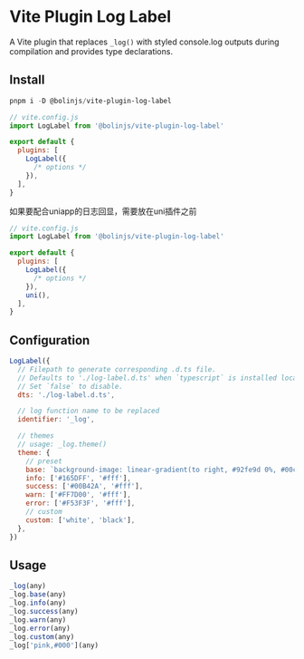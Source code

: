 # Vite Plugin Log Label

A Vite plugin that replaces `_log()` with styled console.log outputs during compilation and provides type declarations.

## Install

```powershell
pnpm i -D @bolinjs/vite-plugin-log-label
```

```javascript
// vite.config.js
import LogLabel from '@bolinjs/vite-plugin-log-label'

export default {
  plugins: [
    LogLabel({
      /* options */
    }),
  ],
}
```

如果要配合uniapp的日志回显，需要放在uni插件之前

```javascript
// vite.config.js
import LogLabel from '@bolinjs/vite-plugin-log-label'

export default {
  plugins: [
    LogLabel({
      /* options */
    }),
    uni(),
  ],
}
```

## Configuration

```javascript
LogLabel({
  // Filepath to generate corresponding .d.ts file.
  // Defaults to './log-label.d.ts' when `typescript` is installed locally.
  // Set `false` to disable.
  dts: './log-label.d.ts',

  // log function name to be replaced
  identifier: '_log',

  // themes
  // usage: _log.theme()
  theme: {
    // preset
    base: `background-image: linear-gradient(to right, #92fe9d 0%, #00c9ff 100%);color:#000;padding:2px 5px;border-radius:4px;`,
    info: ['#165DFF', '#fff'],
    success: ['#00B42A', '#fff'],
    warn: ['#FF7D00', '#fff'],
    error: ['#F53F3F', '#fff'],
    // custom
    custom: ['white', 'black'],
  },
})
```

## Usage

```javascript
_log(any)
_log.base(any)
_log.info(any)
_log.success(any)
_log.warn(any)
_log.error(any)
_log.custom(any)
_log['pink,#000'](any)
```

